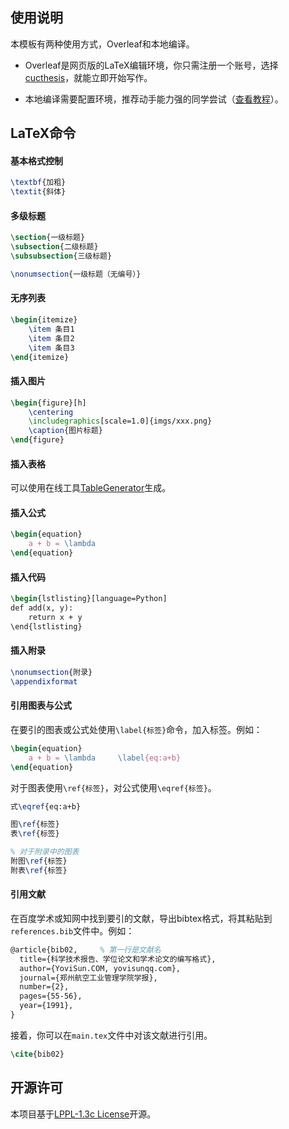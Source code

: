 ## 使用说明

本模板有两种使用方式，Overleaf和本地编译。

+   Overleaf是网页版的LaTeX编辑环境，你只需注册一个账号，选择[cucthesis](https://www.overleaf.com/latex/templates/cucthesis/fycxjcfshqrz)，就能立即开始写作。

+   本地编译需要配置环境，推荐动手能力强的同学尝试（[查看教程]()）。

## LaTeX命令

#### 基本格式控制

```latex
\textbf{加粗}
\textit{斜体}
```

#### 多级标题

```latex
\section{一级标题}
\subsection{二级标题}
\subsubsection{三级标题}

\nonumsection{一级标题（无编号）}
```

#### 无序列表

```latex
\begin{itemize}
    \item 条目1
    \item 条目2
    \item 条目3
\end{itemize}
```

#### 插入图片

```latex
\begin{figure}[h]
    \centering
    \includegraphics[scale=1.0]{imgs/xxx.png}
    \caption{图片标题}
\end{figure}
```

#### 插入表格

可以使用在线工具[TableGenerator](https://www.tablesgenerator.com/)生成。

#### 插入公式

```latex
\begin{equation}
    a + b = \lambda
\end{equation}
```

#### 插入代码

```latex
\begin{lstlisting}[language=Python]
def add(x, y):
    return x + y
\end{lstlisting}
```

#### 插入附录

```latex
\nonumsection{附录}
\appendixformat
```

#### 引用图表与公式

在要引的图表或公式处使用`\label{标签}`命令，加入标签。例如：

```latex
\begin{equation}
    a + b = \lambda		\label{eq:a+b}
\end{equation}
```

对于图表使用`\ref{标签}`，对公式使用`\eqref{标签}`。

```latex
式\eqref{eq:a+b}

图\ref{标签}
表\ref{标签}

% 对于附录中的图表
附图\ref{标签}
附表\ref{标签}
```

#### 引用文献

在百度学术或知网中找到要引的文献，导出bibtex格式，将其粘贴到`references.bib`文件中。例如：

```latex
@article{bib02,		% 第一行是文献名
  title={科学技术报告、学位论文和学术论文的编写格式},
  author={YoviSun.COM, yovisunqq.com},
  journal={郑州航空工业管理学院学报},
  number={2},
  pages={55-56},
  year={1991},
}
```

接着，你可以在`main.tex`文件中对该文献进行引用。

```latex
\cite{bib02}
```

## 开源许可

本项目基于[LPPL-1.3c License](https://github.com/blueloveTH/cucthesis/blob/main/License)开源。